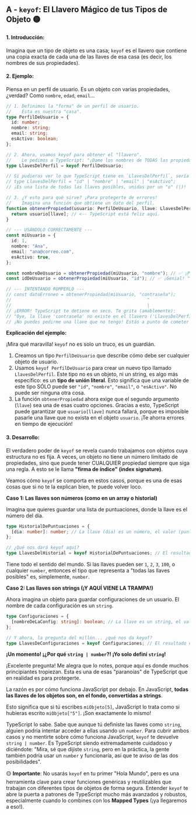 ## A - `keyof`: El Llavero Mágico de tus Tipos de Objeto 🟡

#### 1. **Introducción:**

Imagina que un tipo de objeto es una casa; `keyof` es el llavero que contiene una copia exacta de cada una de las llaves de esa casa (es decir, los nombres de sus propiedades).

#### 2. **Ejemplo:**

Piensa en un perfil de usuario. Es un objeto con varias propiedades, ¿verdad? Como `nombre`, `edad`, `email`...

```typescript
// 1. Definimos la "forma" de un perfil de usuario.
//    Esta es nuestra "casa".
type PerfilDeUsuario = {
  id: number;
  nombre: string;
  email: string;
  esActivo: boolean;
};

// 2. Ahora, usamos keyof para obtener el "llavero".
//    Le pedimos a TypeScript: "¡Dame los nombres de TODAS las propiedades de PerfilDeUsuario!"
type LlavesDelPerfil = keyof PerfilDeUsuario;

// Si pudieras ver lo que TypeScript tiene en `LlavesDelPerfil`, sería esto:
// type LlavesDelPerfil = "id" | "nombre" | "email" | "esActivo";
// ¡Es una lista de todas las llaves posibles, unidas por un "o" (|)!

// 3. ¿Y esto para qué sirve? ¡Para protegerte de errores!
//    Imagina una función que obtiene un dato del perfil.
function obtenerPropiedad(usuario: PerfilDeUsuario, llave: LlavesDelPerfil) {
  return usuario[llave]; // <-- TypeScript está feliz aquí.
}

// --- USÁNDOLO CORRECTAMENTE ---
const miUsuario = {
  id: 1,
  nombre: "Ana",
  email: "ana@correo.com",
  esActivo: true,
};

const nombreDeUsuario = obtenerPropiedad(miUsuario, "nombre"); // ✅ ¡Perfecto! "nombre" está en nuestro llavero.
const idDeUsuario = obtenerPropiedad(miUsuario, "id"); // ✅ ¡Genial! "id" también está.

// --- INTENTANDO ROMPERLO ---
// const datoErroneo = obtenerPropiedad(miUsuario, "contraseña");
//                                                    ^
//                                                    |
// ¡ERROR! TypeScript te detiene en seco. Te grita (amablemente):
// "Oye, la llave 'contraseña' no existe en el llavero ('LlavesDelPerfil').
// ¡No puedes pedirme una llave que no tengo! Estás a punto de cometer un error."
```

**Explicación del ejemplo:**

¡Mira qué maravilla! `keyof` no es solo un truco, es un guardián.

1.  Creamos un tipo `PerfilDeUsuario` que describe cómo debe ser cualquier objeto de usuario.
2.  Usamos `keyof PerfilDeUsuario` para crear un nuevo tipo llamado `LlavesDelPerfil`. Este tipo no es un objeto, ni un string, es algo más específico: es un **tipo de unión literal**. Esto significa que una variable de este tipo SÓLO puede ser `"id"`, `"nombre"`, `"email"`, o `"esActivo"`. No puede ser ninguna otra cosa.
3.  La función `obtenerPropiedad` ahora exige que el segundo argumento (`llave`) sea una de esas cuatro opciones. Gracias a esto, TypeScript puede garantizar que `usuario[llave]` nunca fallará, porque es imposible pasarle una llave que no exista en el objeto `usuario`. ¡Te ahorra errores en tiempo de ejecución!

#### 3. **Desarrollo:**

El verdadero poder de `keyof` se revela cuando trabajamos con objetos cuya estructura no es fija. A veces, un objeto no tiene un número limitado de propiedades, sino que puede tener CUALQUIER propiedad siempre que siga una regla. A esto se le llama **"firma de índice" (index signature)**.

Veamos cómo `keyof` se comporta en estos casos, porque es una de esas cosas que si no te la explican bien, te puede volver loco.

**Caso 1: Las llaves son números (como en un array o historial)**

Imagina que quieres guardar una lista de puntuaciones, donde la llave es el número del día.

```typescript
type HistorialDePuntuaciones = {
  [dia: number]: number; // La llave (dia) es un número, el valor (puntuación) también.
};

// ¿Qué nos dará keyof aquí?
type LlavesDelHistorial = keyof HistorialDePuntuaciones; // El resultado es... number
```

Tiene todo el sentido del mundo. Si las llaves pueden ser `1`, `2`, `3`, `100`, o cualquier `number`, entonces el tipo que representa a "todas las llaves posibles" es, simplemente, `number`.

**Caso 2: Las llaves son strings (¡Y AQUÍ VIENE LA TRAMPA!)**

Ahora imagina un objeto para guardar configuraciones de un usuario. El nombre de cada configuración es un `string`.

```typescript
type Configuraciones = {
  [nombreDeLaConfig: string]: boolean; // La llave es un string, el valor es un booleano.
};

// Y ahora, la pregunta del millón... ¿qué nos da keyof?
type LlavesDeConfiguraciones = keyof Configuraciones; // El resultado es... string | number
```

**¡Un momento! ¡¿Por qué `string | number`?! ¡Yo solo definí `string`!**

¡Excelente pregunta! Me alegra que lo notes, porque aquí es donde muchos principiantes tropiezan. Esta es una de esas "paranoias" de TypeScript que en realidad es para protegerte.

La razón es por cómo funciona JavaScript por debajo. En JavaScript, **todas las llaves de los objetos son, en el fondo, convertidas a strings**.

Esto significa que si tú escribes `miObjeto[5]`, JavaScript lo trata como si hubieras escrito `miObjeto["5"]`. ¡Son exactamente lo mismo!

TypeScript lo sabe. Sabe que aunque tú definiste las llaves como `string`, alguien podría intentar acceder a ellas usando un `number`. Para cubrir ambos casos y no mentirte sobre cómo funciona JavaScript, `keyof` te devuelve `string | number`. Es TypeScript siendo extremadamente cuidadoso y diciéndote: "Mira, sé que dijiste `string`, pero en la práctica, la gente también podría usar un `number` y funcionaría, así que te aviso de las dos posibilidades".

🟡 **Importante**: No usarás `keyof` en tu primer "Hola Mundo", pero es una herramienta clave para crear funciones genéricas y reutilizables que trabajan con diferentes tipos de objetos de forma segura. Entender `keyof` te abre la puerta a patrones de TypeScript mucho más avanzados y robustos, especialmente cuando lo combines con los **Mapped Types** (¡ya llegaremos a eso!).
